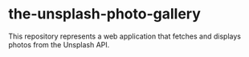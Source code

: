 # the-unsplash-photo-gallery
This repository represents a  web application that fetches and displays photos from the Unsplash API.
